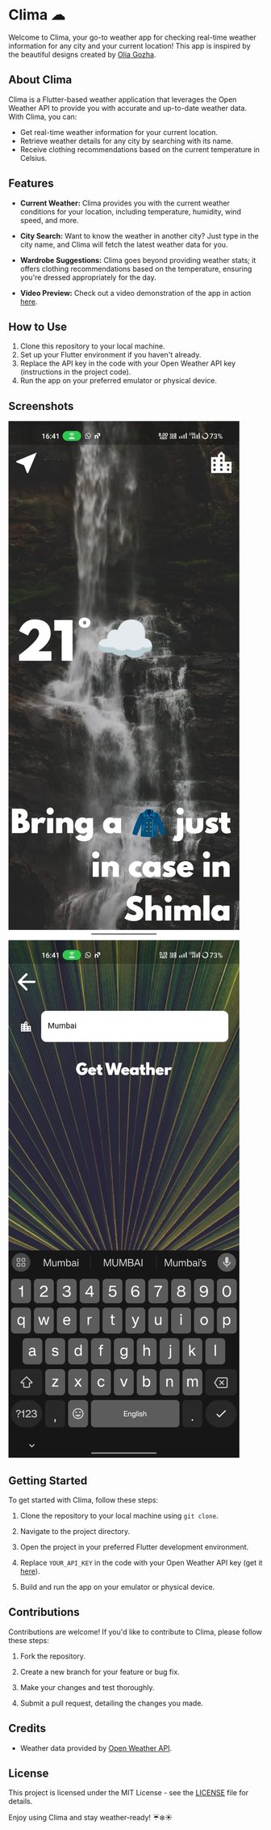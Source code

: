 # Clima ☁

Welcome to Clima, your go-to weather app for checking real-time weather information for any city and your current location! This app is inspired by the beautiful designs created by [Olia Gozha](https://dribbble.com/shots/4663154-).

## About Clima

Clima is a Flutter-based weather application that leverages the Open Weather API to provide you with accurate and up-to-date weather data. With Clima, you can:

- Get real-time weather information for your current location.
- Retrieve weather details for any city by searching with its name.
- Receive clothing recommendations based on the current temperature in Celsius.

## Features

- **Current Weather:** Clima provides you with the current weather conditions for your location, including temperature, humidity, wind speed, and more.

- **City Search:** Want to know the weather in another city? Just type in the city name, and Clima will fetch the latest weather data for you.

- **Wardrobe Suggestions:** Clima goes beyond providing weather stats; it offers clothing recommendations based on the temperature, ensuring you're dressed appropriately for the day.

- **Video Preview:** Check out a video demonstration of the app in action [here](https://drive.google.com/drive/u/1/folders/1FHyNoO4I_hnfTq0zjJXzClAXu1QzCAGj).

## How to Use

1. Clone this repository to your local machine.
2. Set up your Flutter environment if you haven't already.
3. Replace the API key in the code with your Open Weather API key (instructions in the project code).
4. Run the app on your preferred emulator or physical device.

## Screenshots

![Screenshot 1](screenshots/screenshot1.jpeg)
![Screenshot 2](/screenshots/screenshot2.jpeg)

## Getting Started

To get started with Clima, follow these steps:

1. Clone the repository to your local machine using `git clone`.

2. Navigate to the project directory.

3. Open the project in your preferred Flutter development environment.

4. Replace `YOUR_API_KEY` in the code with your Open Weather API key (get it [here](https://openweathermap.org/api)).

5. Build and run the app on your emulator or physical device.

## Contributions

Contributions are welcome! If you'd like to contribute to Clima, please follow these steps:

1. Fork the repository.

2. Create a new branch for your feature or bug fix.

3. Make your changes and test thoroughly.

4. Submit a pull request, detailing the changes you made.

## Credits

- Weather data provided by [Open Weather API](https://openweathermap.org/).

## License

This project is licensed under the MIT License - see the [LICENSE](LICENSE) file for details.

Enjoy using Clima and stay weather-ready! ☔❄️☀️

